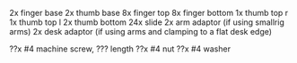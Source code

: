 2x finger base
2x thumb base
8x finger top
8x finger bottom
1x thumb top r
1x thumb top l
2x thumb bottom
24x slide
2x arm adaptor (if using smallrig arms)
2x desk adaptor (if using arms and clamping to a flat desk edge)

??x #4 machine screw, ??? length
??x #4 nut
??x #4 washer
